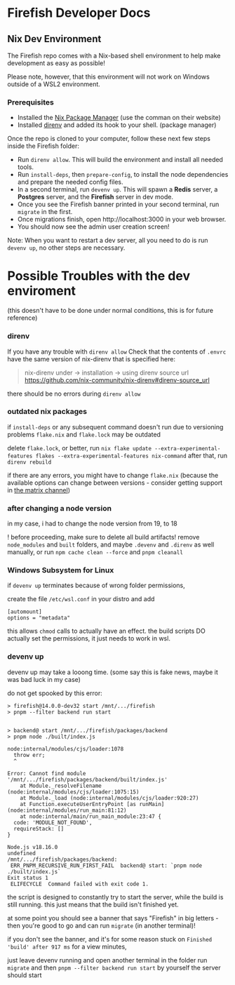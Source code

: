 # Firefish Developer Docs

## Nix Dev Environment
The Firefish repo comes with a Nix-based shell environment to help make development as easy as possible!

Please note, however, that this environment will not work on Windows outside of a WSL2 environment.

### Prerequisites

- Installed the [Nix Package Manager](https://nixos.org/download.html) (use the comman on their website)
- Installed [direnv](https://direnv.net/docs/installation.html) and added its hook to your shell. (package manager)

Once the repo is cloned to your computer, follow these next few steps inside the Firefish folder:

- Run `direnv allow`. This will build the environment and install all needed tools.
- Run `install-deps`, then `prepare-config`, to install the node dependencies and prepare the needed config files.
- In a second terminal,  run `devenv up`. This will spawn a **Redis** server, a **Postgres** server, and the **Firefish** server in dev mode.
- Once you see the Firefish banner printed in your second terminal, run `migrate` in the first.
- Once migrations finish, open http://localhost:3000 in your web browser.
- You should now see the admin user creation screen!

Note: When you want to restart a dev server, all you need to do is run `devenv up`, no other steps are necessary.

# Possible Troubles with the dev enviroment
(this doesn't have to be done under normal conditions, this is for future reference)

### direnv
If you have any trouble with `direnv allow`
Check that the contents of `.envrc` have the same version of nix-direnv that is specified here:
> nix-direnv under -> installation -> using direnv source url
> https://github.com/nix-community/nix-direnv#direnv-source_url

there should be no errors during `direnv allow`

### outdated nix packages
if `install-deps` or any subsequent command doesn't run due to versioning problems
`flake.nix` and `flake.lock` may be outdated

delete `flake.lock`, or better, run `nix flake update --extra-experimental-features flakes --extra-experimental-features nix-command`
after that, run `direnv rebuild`

if there are any errors, you might have to change `flake.nix`
(because the available options can change between versions - consider getting support in [the matrix channel](https://matrix.to/#/#firefish-community:nitro.chat))

### after changing a node version
in my case, i had to change the node version from 19, to 18

! before proceeding, make sure to delete all build artifacts! 
remove `node_modules` and `built` folders, and maybe `.devenv` and `.direnv` as well
manually, or run `npm cache clean --force` and `pnpm cleanall`

### Windows Subsystem for Linux
if `devenv up` terminates because of wrong folder permissions, 

create the file `/etc/wsl.conf` in your distro and add
```shell
[automount]
options = "metadata"
```

this allows `chmod` calls to actually have an effect.
the build scripts DO actually set the permissions, it just needs to work in wsl.

### devenv up
devenv up may take a looong time. (some say this is fake news, maybe it was bad luck in my case)

do not get spooked by this error:
```
> firefish@14.0.0-dev32 start /mnt/.../firefish
> pnpm --filter backend run start


> backend@ start /mnt/.../firefish/packages/backend
> pnpm node ./built/index.js

node:internal/modules/cjs/loader:1078
  throw err;
  ^

Error: Cannot find module '/mnt/.../firefish/packages/backend/built/index.js'
    at Module._resolveFilename (node:internal/modules/cjs/loader:1075:15)
    at Module._load (node:internal/modules/cjs/loader:920:27)
    at Function.executeUserEntryPoint [as runMain] (node:internal/modules/run_main:81:12)
    at node:internal/main/run_main_module:23:47 {
  code: 'MODULE_NOT_FOUND',
  requireStack: []
}

Node.js v18.16.0
undefined
/mnt/.../firefish/packages/backend:
 ERR_PNPM_RECURSIVE_RUN_FIRST_FAIL  backend@ start: `pnpm node ./built/index.js`
Exit status 1
 ELIFECYCLE  Command failed with exit code 1.
```

the script is designed to constantly try to start the server, while the build is still running.
this just means that the build isn't finished yet.

at some point you should see a banner that says "Firefish" in big letters -
then you're good to go and can run `migrate` (in another terminal)!

if you don't see the banner, 
and it's for some reason stuck on `Finished 'build' after 917 ms` for a view minutes,

just leave devenv running and open another terminal in the folder 
run `migrate` and then `pnpm --filter backend run start` by yourself
the server should start
